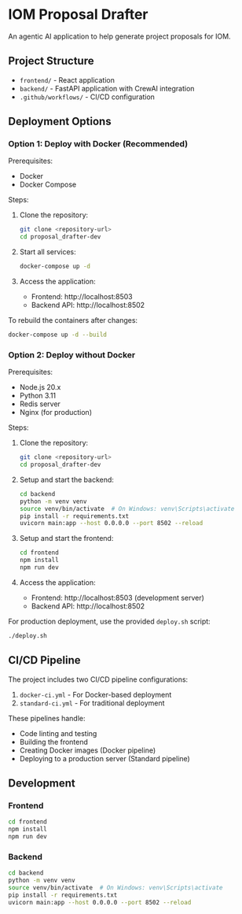 # IOM Proposal Drafter

An agentic AI application to help generate project proposals for IOM.

## Project Structure

- `frontend/` - React application
- `backend/` - FastAPI application with CrewAI integration
- `.github/workflows/` - CI/CD configuration

## Deployment Options

### Option 1: Deploy with Docker (Recommended)

Prerequisites:
- Docker
- Docker Compose

Steps:

1. Clone the repository:
   ```bash
   git clone <repository-url>
   cd proposal_drafter-dev
   ```

2. Start all services:
   ```bash
   docker-compose up -d
   ```

3. Access the application:
   - Frontend: http://localhost:8503
   - Backend API: http://localhost:8502

To rebuild the containers after changes:
```bash
docker-compose up -d --build
```

### Option 2: Deploy without Docker

Prerequisites:
- Node.js 20.x
- Python 3.11
- Redis server
- Nginx (for production)

Steps:

1. Clone the repository:
   ```bash
   git clone <repository-url>
   cd proposal_drafter-dev
   ```

2. Setup and start the backend:
   ```bash
   cd backend
   python -m venv venv
   source venv/bin/activate  # On Windows: venv\Scripts\activate
   pip install -r requirements.txt
   uvicorn main:app --host 0.0.0.0 --port 8502 --reload
   ```

3. Setup and start the frontend:
   ```bash
   cd frontend
   npm install
   npm run dev
   ```

4. Access the application:
   - Frontend: http://localhost:8503 (development server)
   - Backend API: http://localhost:8502

For production deployment, use the provided `deploy.sh` script:
```bash
./deploy.sh
```

## CI/CD Pipeline

The project includes two CI/CD pipeline configurations:

1. `docker-ci.yml` - For Docker-based deployment
2. `standard-ci.yml` - For traditional deployment

These pipelines handle:
- Code linting and testing
- Building the frontend
- Creating Docker images (Docker pipeline)
- Deploying to a production server (Standard pipeline)

## Development

### Frontend

```bash
cd frontend
npm install
npm run dev
```

### Backend

```bash
cd backend
python -m venv venv
source venv/bin/activate  # On Windows: venv\Scripts\activate
pip install -r requirements.txt
uvicorn main:app --host 0.0.0.0 --port 8502 --reload
```